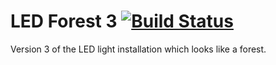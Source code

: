 # LED Forest 3 [![Build Status](https://travis-ci.org/bildspur/led-forest3.svg?branch=master)](https://travis-ci.org/bildspur/led-forest3)
Version 3 of the LED light installation which looks like a forest.
